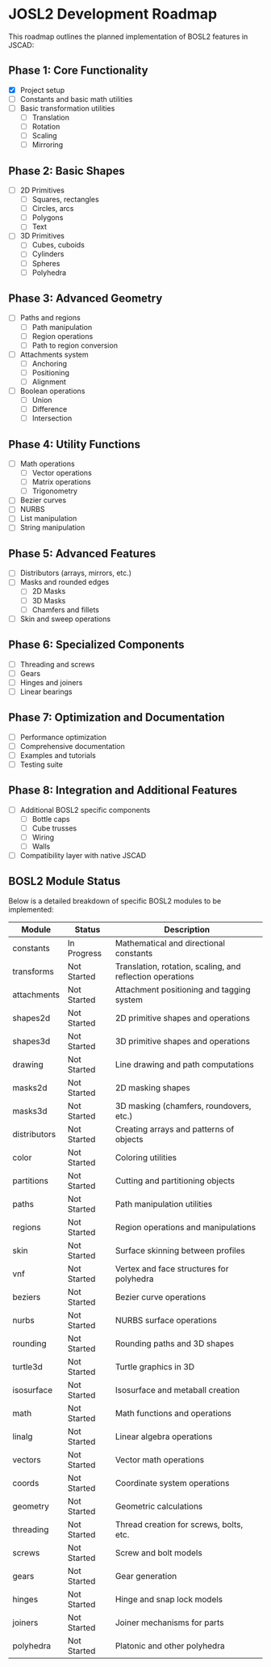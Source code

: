 # JOSL2 Development Roadmap

This roadmap outlines the planned implementation of BOSL2 features in JSCAD:

## Phase 1: Core Functionality

- [x] Project setup
- [ ] Constants and basic math utilities
- [ ] Basic transformation utilities
  - [ ] Translation
  - [ ] Rotation
  - [ ] Scaling
  - [ ] Mirroring

## Phase 2: Basic Shapes

- [ ] 2D Primitives
  - [ ] Squares, rectangles
  - [ ] Circles, arcs
  - [ ] Polygons
  - [ ] Text
- [ ] 3D Primitives
  - [ ] Cubes, cuboids
  - [ ] Cylinders
  - [ ] Spheres
  - [ ] Polyhedra

## Phase 3: Advanced Geometry

- [ ] Paths and regions
  - [ ] Path manipulation
  - [ ] Region operations
  - [ ] Path to region conversion
- [ ] Attachments system
  - [ ] Anchoring
  - [ ] Positioning
  - [ ] Alignment
- [ ] Boolean operations
  - [ ] Union
  - [ ] Difference
  - [ ] Intersection

## Phase 4: Utility Functions

- [ ] Math operations
  - [ ] Vector operations
  - [ ] Matrix operations
  - [ ] Trigonometry
- [ ] Bezier curves
- [ ] NURBS
- [ ] List manipulation
- [ ] String manipulation

## Phase 5: Advanced Features

- [ ] Distributors (arrays, mirrors, etc.)
- [ ] Masks and rounded edges
  - [ ] 2D Masks
  - [ ] 3D Masks
  - [ ] Chamfers and fillets
- [ ] Skin and sweep operations

## Phase 6: Specialized Components

- [ ] Threading and screws
- [ ] Gears
- [ ] Hinges and joiners
- [ ] Linear bearings

## Phase 7: Optimization and Documentation

- [ ] Performance optimization
- [ ] Comprehensive documentation
- [ ] Examples and tutorials
- [ ] Testing suite

## Phase 8: Integration and Additional Features

- [ ] Additional BOSL2 specific components
  - [ ] Bottle caps
  - [ ] Cube trusses
  - [ ] Wiring
  - [ ] Walls
- [ ] Compatibility layer with native JSCAD

## BOSL2 Module Status

Below is a detailed breakdown of specific BOSL2 modules to be implemented:

| Module | Status | Description |
|--------|--------|-------------|
| constants | In Progress | Mathematical and directional constants |
| transforms | Not Started | Translation, rotation, scaling, and reflection operations |
| attachments | Not Started | Attachment positioning and tagging system |
| shapes2d | Not Started | 2D primitive shapes and operations |
| shapes3d | Not Started | 3D primitive shapes and operations |
| drawing | Not Started | Line drawing and path computations |
| masks2d | Not Started | 2D masking shapes |
| masks3d | Not Started | 3D masking (chamfers, roundovers, etc.) |
| distributors | Not Started | Creating arrays and patterns of objects |
| color | Not Started | Coloring utilities |
| partitions | Not Started | Cutting and partitioning objects |
| paths | Not Started | Path manipulation utilities |
| regions | Not Started | Region operations and manipulations |
| skin | Not Started | Surface skinning between profiles |
| vnf | Not Started | Vertex and face structures for polyhedra |
| beziers | Not Started | Bezier curve operations |
| nurbs | Not Started | NURBS surface operations |
| rounding | Not Started | Rounding paths and 3D shapes |
| turtle3d | Not Started | Turtle graphics in 3D |
| isosurface | Not Started | Isosurface and metaball creation |
| math | Not Started | Math functions and operations |
| linalg | Not Started | Linear algebra operations |
| vectors | Not Started | Vector math operations |
| coords | Not Started | Coordinate system operations |
| geometry | Not Started | Geometric calculations |
| threading | Not Started | Thread creation for screws, bolts, etc. |
| screws | Not Started | Screw and bolt models |
| gears | Not Started | Gear generation |
| hinges | Not Started | Hinge and snap lock models |
| joiners | Not Started | Joiner mechanisms for parts |
| polyhedra | Not Started | Platonic and other polyhedra |
